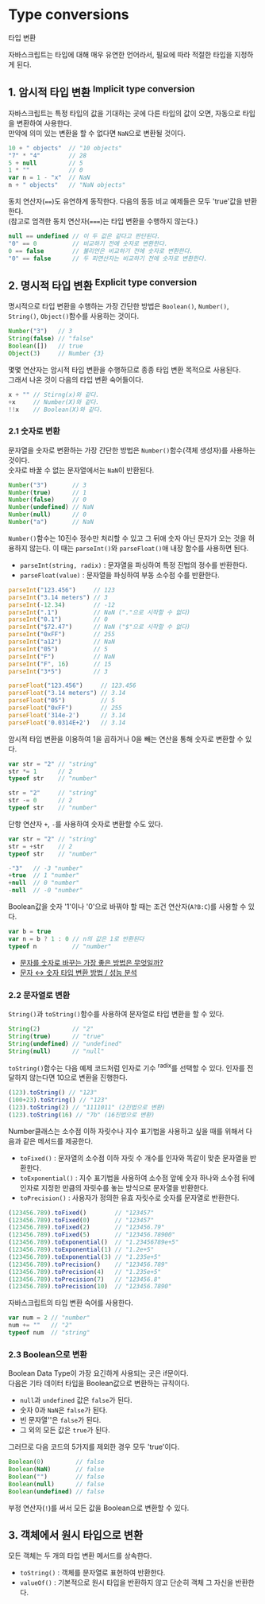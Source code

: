 # Type conversions

<p class="sub-title">타입 변환</p>

자바스크립트는 타입에 대해 매우 유연한 언어라서, 필요에 따라 적절한 타입을 지정하게 된다.

## 1. 암시적 타입 변환 <sup>Implicit type conversion</sup>

자바스크립트는 특정 타입의 값을 기대하는 곳에 다른 타입의 값이 오면, 자동으로 타입을 변환하여 사용한다.  
만약에 의미 있는 변환을 할 수 없다면 `NaN`으로 변환될 것이다.

```js
10 + " objects"  // "10 objects"
"7" * "4"        // 28
5 + null         // 5
1 * ""           // 0
var n = 1 - "x"  // NaN
n + " objects"   // "NaN objects"
```

동치 연산자(`==`)도 유연하게 동작한다. 다음의 동등 비교 예제들은 모두 'true'값을 반환한다.  
(참고로 엄격한 동치 연산자(`===`)는 타입 변환을 수행하지 않는다.)

```js
null == undefined // 이 두 값은 같다고 판단된다.
"0" == 0          // 비교하기 전에 숫자로 변환한다.
0 == false        // 불리언은 비교하기 전에 숫자로 변환한다.
"0" == false      // 두 피연산자는 비교하기 전에 숫자로 변환한다.
```

## 2. 명시적 타입 변환 <sup>Explicit type conversion</sup>

명시적으로 타입 변환을 수행하는 가장 간단한 방법은 `Boolean()`, `Number()`, `String()`, `Object()`함수를 사용하는 것이다.

```js
Number("3")   // 3
String(false) // "false"
Boolean([])   // true
Object(3)     // Number {3}
```

몇몇 연산자는 암시적 타입 변환을 수행하므로 종종 타입 변환 목적으로 사용된다.  
그래서 나온 것이 다음의 타입 변환 숙어들이다.
```js
x + "" // Stirng(x)와 같다.
+x     // Number(X)와 같다.
!!x    // Boolean(X)와 같다.
```

### 2.1 숫자로 변환

문자열을 숫자로 변환하는 가장 간단한 방법은 `Number()`함수(객체 생성자)를 사용하는 것이다.  
숫자로 바꿀 수 없는 문자열에서는 `NaN`이 반환된다.

```js
Number("3")       // 3
Number(true)      // 1
Number(false)     // 0
Number(undefined) // NaN
Number(null)      // 0
Number("a")       // NaN
```

`Number()`함수는 10진수 정수만 처리할 수 있고 그 뒤애 숫자 아닌 문자가 오는 것을 허용하지 않는다. 
이 때는 `parseInt()`와 `parseFloat()`애 내장 함수를 사용하면 된다.

* `parseInt(string, radix)` : 문자열을 파싱하여 특정 진법의 정수를 반환한다.
* `parseFloat(value)` : 문자열을 파싱하여 부동 소수점 수를 반환한다.

```js
parseInt("123.456")     // 123
parseInt("3.14 meters") // 3
parseInt(-12.34)        // -12
parseInt(".1")          // NaN ("."으로 시작할 수 없다)
parseInt("0.1")         // 0
parseInt("$72.47")      // NaN ("$"으로 시작할 수 없다)
parseInt("0xFF")        // 255
parseInt("a12")         // NaN
parseInt("05")          // 5
parseInt("F")           // NaN
parseInt("F", 16)       // 15
parseInt("3*5")         // 3
```

```js
parseFloat("123.456")     // 123.456
parseFloat("3.14 meters") // 3.14
parseFloat("05")          // 5
parseFloat("0xFF")        // 255
parseFloat('314e-2')      // 3.14
parseFloat('0.0314E+2')   // 3.14

```

암시적 타입 변환을 이용하여 1을 곱하거나 0을 빼는 연산을 통해 숫자로 변환할 수 있다.

```js
var str = "2" // "string"
str *= 1      // 2
typeof str    // "number"

str = "2"     // "string"
str -= 0      // 2
typeof str    // "number"
```

단항 연산자  `+`, `-`를 사용하여 숫자로 변환할 수도 있다.
```js
var str = "2" // "string"
str = +str    // 2
typeof str    // "number"

-"3"   // -3 "number"
+true  // 1 "number"
+null  // 0 "number"
-null  // -0 "number"
```

Boolean값을 숫자 '1'이나 '0'으로 바꿔야 할 때는 조건 연산자(`A?B:C`)를 사용할 수 있다.

```js
var b = true
var n = b ? 1 : 0 // n의 값은 1로 반환된다
typeof n          // "number"
```

* [문자를 숫자로 바꾸는 가장 좋은 방법은 무엇일까?](http://programmingsummaries.tistory.com/355)
* [문자 ↔ 숫자 타입 변환 방법 / 성능 분석](http://itmining.tistory.com/71)

### 2.2 문자열로 변환

`String()`과 `toString()`함수를 사용하여 문자열로 타입 변환을 할 수 있다.

```js
String(2)         // "2"
String(true)      // "true"
String(undefined) // "undefined"
String(null)      // "null"
```

`toString()`함수는 다음 예제 코드처럼 인자로 기수 <sup>radix</sup>를 선택할 수 있다. 인자를 전달하지 않는다면 10으로 변환을 진행한다.

```js
(123).toString() // "123"
(100+23).toString() // "123"
(123).toString(2) // "1111011" (2진법으로 변환)
(123).toString(16) // "7b" (16진법으로 변환)
```

Number클래스는 소수점 이하 자릿수나 지수 표기법을 사용하고 싶을 때를 위해서 다음과 같은 메서드를 제공한다.

* `toFixed()` : 문자열의 소수점 이하 자릿 수 개수를 인자와 똑같이 맞춘 문자열을 반환한다.
* `toExponential()` : 지수 표기법을 사용하여 소수점 앞에 숫자 하나와 소수점 뒤에 인자로 지정한 만큼의 자릿수를 놓는 방식으로 문자열을 반환한다.
* `toPrecision()` : 사용자가 정의한 유효 자릿수로 숫자를 문자열로 반환한다.

```js
(123456.789).toFixed()        // "123457"
(123456.789).toFixed(0)       // "123457"
(123456.789).toFixed(2)       // "123456.79"
(123456.789).toFixed(5)       // "123456.78900"
(123456.789).toExponential()  // "1.23456789e+5"
(123456.789).toExponential(1) // "1.2e+5"
(123456.789).toExponential(3) // "1.235e+5"
(123456.789).toPrecision()    // "123456.789"
(123456.789).toPrecision(4)   // "1.235e+5"
(123456.789).toPrecision(7)   // "123456.8"
(123456.789).toPrecision(10)  // "123456.7890"
```

자바스크립트의 타입 변환 숙어를 사용한다.

```js
var num = 2 // "number"
num += ""   // "2"
typeof num  // "string"
```

### 2.3 Boolean으로 변환

Boolean Data Type이 가장 요긴하게 사용되는 곳은 if문이다.  
다음은 기타 데이터 타입을 Boolean값으로 변환하는 규칙이다.

* `null`과 `undefined` 값은 `false`가 된다.
* 숫자 0과 `NaN`은 `false`가 된다.
* 빈 문자열''은 `false`가 된다.
* 그 외의 모든 값은 `true`가 된다.

그러므로 다음 코드의 5가지를 제외한 경우 모두 'true'이다.

```js
Boolean(0)         // false
Boolean(NaN)       // false
Boolean("")        // false
Boolean(null)      // false
Boolean(undefined) // false
```

부정 연산자(`!`)를 써서 모든 값을 Boolean으로 변환할 수 있다.

## 3. 객체에서 원시 타입으로 변환

모든 객체는 두 개의 타입 변환 메서드를 상속한다.

* `toString()` : 객체를 문자열로 표현하여 반환한다.
* `valueOf()` : 기본적으로 원시 타입을 반환하지 않고 단순히 객체 그 자신을 반환한다.